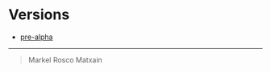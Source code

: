 # Versions

- [pre-alpha](https://mikequez12.github.io/san-benito/pre-alpha/)

---

> Markel Rosco Matxain
